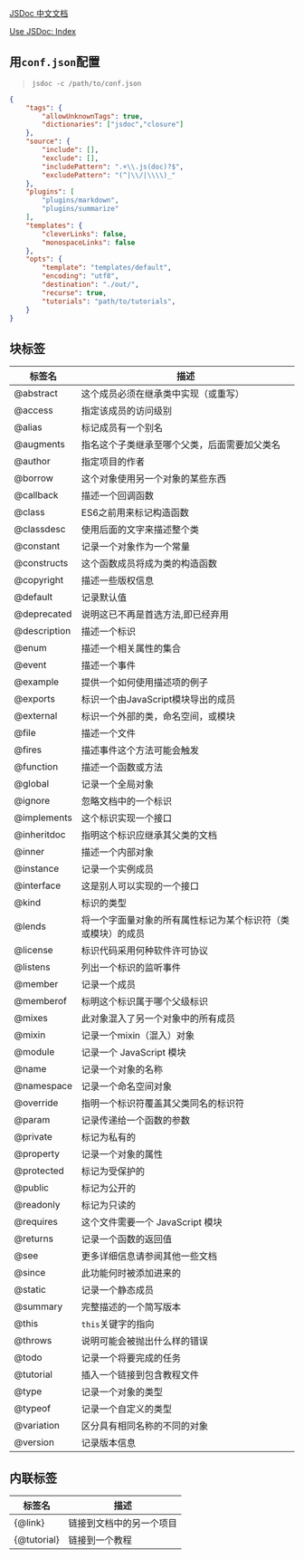[JSDoc 中文文档](http://www.shouce.ren/api/view/a/13232)

[Use JSDoc: Index](https://jsdoc.app/)

## 用`conf.json`配置

> `jsdoc -c /path/to/conf.json`

```json
{
    "tags": {
        "allowUnknownTags": true,
        "dictionaries": ["jsdoc","closure"]
    },
    "source": {
        "include": [],
        "exclude": [],
        "includePattern": ".+\\.js(doc)?$",
        "excludePattern": "(^|\\/|\\\\)_"
    },
    "plugins": [
        "plugins/markdown",
        "plugins/summarize"
    ],
    "templates": {
        "cleverLinks": false,
        "monospaceLinks": false
    },
    "opts": {
        "template": "templates/default",
        "encoding": "utf8",
        "destination": "./out/",
        "recurse": true,
        "tutorials": "path/to/tutorials",
    }
}
```

## 块标签

| 标签名       | 描述                                                         |
| ------------ | ------------------------------------------------------------ |
| @abstract    | 这个成员必须在继承类中实现（或重写）                         |
| @access      | 指定该成员的访问级别                                         |
| @alias       | 标记成员有一个别名                                           |
| @augments    | 指名这个子类继承至哪个父类，后面需要加父类名                 |
| @author      | 指定项目的作者                                               |
| @borrow      | 这个对象使用另一个对象的某些东西                             |
| @callback    | 描述一个回调函数                                             |
| @class       | ES6之前用来标记构造函数                                      |
| @classdesc   | 使用后面的文字来描述整个类                                   |
| @constant    | 记录一个对象作为一个常量                                     |
| @constructs  | 这个函数成员将成为类的构造函数                               |
| @copyright   | 描述一些版权信息                                             |
| @default     | 记录默认值                                                   |
| @deprecated  | 说明这已不再是首选方法,即已经弃用                            |
| @description | 描述一个标识                                                 |
| @enum        | 描述一个相关属性的集合                                       |
| @event       | 描述一个事件                                                 |
| @example     | 提供一个如何使用描述项的例子                                 |
| @exports     | 标识一个由JavaScript模块导出的成员                           |
| @external    | 标识一个外部的类，命名空间，或模块                           |
| @file        | 描述一个文件                                                 |
| @fires       | 描述事件这个方法可能会触发                                   |
| @function    | 描述一个函数或方法                                           |
| @global      | 记录一个全局对象                                             |
| @ignore      | 忽略文档中的一个标识                                         |
| @implements  | 这个标识实现一个接口                                         |
| @inheritdoc  | 指明这个标识应继承其父类的文档                               |
| @inner       | 描述一个内部对象                                             |
| @instance    | 记录一个实例成员                                             |
| @interface   | 这是别人可以实现的一个接口                                   |
| @kind        | 标识的类型                                                   |
| @lends       | 将一个字面量对象的所有属性标记为某个标识符（类或模块）的成员 |
| @license     | 标识代码采用何种软件许可协议                                 |
| @listens     | 列出一个标识的监听事件                                       |
| @member      | 记录一个成员                                                 |
| @memberof    | 标明这个标识属于哪个父级标识                                 |
| @mixes       | 此对象混入了另一个对象中的所有成员                           |
| @mixin       | 记录一个mixin（混入）对象                                    |
| @module      | 记录一个 JavaScript 模块                                     |
| @name        | 记录一个对象的名称                                           |
| @namespace   | 记录一个命名空间对象                                         |
| @override    | 指明一个标识符覆盖其父类同名的标识符                         |
| @param       | 记录传递给一个函数的参数                                     |
| @private     | 标记为私有的                                                 |
| @property    | 记录一个对象的属性                                           |
| @protected   | 标记为受保护的                                               |
| @public      | 标记为公开的                                                 |
| @readonly    | 标记为只读的                                                 |
| @requires    | 这个文件需要一个 JavaScript 模块                             |
| @returns     | 记录一个函数的返回值                                         |
| @see         | 更多详细信息请参阅其他一些文档                               |
| @since       | 此功能何时被添加进来的                                       |
| @static      | 记录一个静态成员                                             |
| @summary     | 完整描述的一个简写版本                                       |
| @this        | `this`关键字的指向                                           |
| @throws      | 说明可能会被抛出什么样的错误                                 |
| @todo        | 记录一个将要完成的任务                                       |
| @tutorial    | 插入一个链接到包含教程文件                                   |
| @type        | 记录一个对象的类型                                           |
| @typeof      | 记录一个自定义的类型                                         |
| @variation   | 区分具有相同名称的不同的对象                                 |
| @version     | 记录版本信息                                                 |

## 内联标签

| 标签名      | 描述                     |
| ----------- | ------------------------ |
| {@link}     | 链接到文档中的另一个项目 |
| {@tutorial} | 链接到一个教程           |

